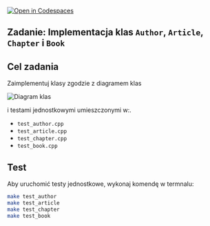 [![Open in Codespaces](https://classroom.github.com/assets/launch-codespace-2972f46106e565e64193e422d61a12cf1da4916b45550586e14ef0a7c637dd04.svg)](https://classroom.github.com/open-in-codespaces?assignment_repo_id=17188235)
## Zadanie: Implementacja klas `Author`, `Article`, `Chapter` i `Book`

## Cel zadania
Zaimplementuj klasy zgodzie z diagramem klas

![Diagram klas](class_diagram_Zad12.png)

i testami jednostkowymi umieszczonymi w:.
 - `test_author.cpp`
 - `test_article.cpp`
 - `test_chapter.cpp`
 - `test_book.cpp`

## Test
Aby uruchomić testy jednostkowe, wykonaj komendę w termnalu:
```bash
make test_author
make test_article
make test_chapter
make test_book
```
